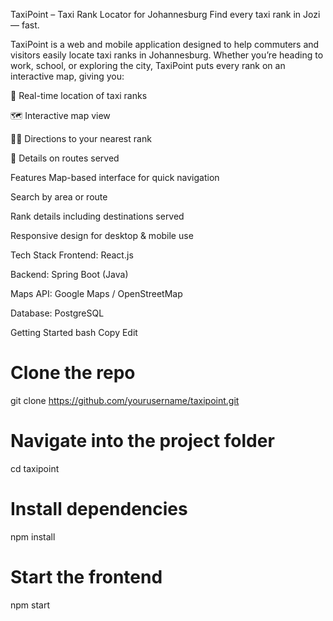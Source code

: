 TaxiPoint – Taxi Rank Locator for Johannesburg
Find every taxi rank in Jozi — fast.

TaxiPoint is a web and mobile application designed to help commuters and visitors easily locate taxi ranks in Johannesburg. Whether you’re heading to work, school, or exploring the city, TaxiPoint puts every rank on an interactive map, giving you:

📍 Real-time location of taxi ranks

🗺 Interactive map view

🚶‍♂️ Directions to your nearest rank

📌 Details on routes served

Features
Map-based interface for quick navigation

Search by area or route

Rank details including destinations served

Responsive design for desktop & mobile use

Tech Stack
Frontend: React.js

Backend: Spring Boot (Java)

Maps API: Google Maps / OpenStreetMap

Database: PostgreSQL

Getting Started
bash
Copy
Edit
# Clone the repo
git clone https://github.com/yourusername/taxipoint.git

# Navigate into the project folder
cd taxipoint

# Install dependencies
npm install

# Start the frontend
npm start
